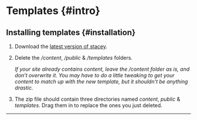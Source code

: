 Templates               {#intro}
=========

Installing templates    {#installation}
--------------------

1.  Download the [latest version of stacey](/download/).

2.  Delete the _/content_, _/public_ & _/templates_ folders.
    
    <i>If your site already contains content, leave the _/content_ folder as is, and don’t overwrite it. You may have to do a little tweaking to get your content to match up with the new template, but it shouldn't be anything drastic.</i>

3.  The zip file should contain three directories named _content_, _public_ & _templates_. Drag them in to replace the ones you just deleted.

***
